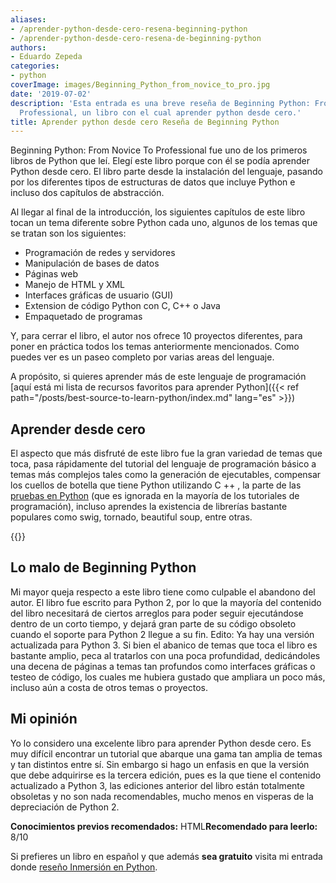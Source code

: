 ```yaml
---
aliases:
- /aprender-python-desde-cero-resena-beginning-python
- /aprender-python-desde-cero-resena-de-beginning-python
authors:
- Eduardo Zepeda
categories:
- python
coverImage: images/Beginning_Python_from_novice_to_pro.jpg
date: '2019-07-02'
description: 'Esta entrada es una breve reseña de Beginning Python: From Novice To
  Professional, un libro con el cual aprender python desde cero.'
title: Aprender python desde cero Reseña de Beginning Python
---
```


Beginning Python: From Novice To Professional fue uno de los primeros libros de Python que leí. Elegí este libro porque con él se podía aprender Python desde cero. El libro parte desde la instalación del lenguaje, pasando por los diferentes tipos de estructuras de datos que incluye Python e incluso dos capítulos de abstracción. 

Al llegar al final de la introducción, los siguientes capítulos de este libro tocan un tema diferente sobre Python cada uno, algunos de los temas que se tratan son los siguientes:

- Programación de redes y servidores
- Manipulación de bases de datos
- Páginas web
- Manejo de HTML y XML
- Interfaces gráficas de usuario (GUI)
- Extension de código Python con C, C++ o Java
- Empaquetado de programas

Y, para cerrar el libro, el autor nos ofrece 10 proyectos diferentes, para poner en práctica todos los temas anteriormente mencionados. Como puedes ver es un paseo completo por varias areas del lenguaje.

A propósito, si quieres aprender más de este lenguaje de programación [aquí está mi lista de recursos favoritos para aprender Python]({{< ref path="/posts/best-source-to-learn-python/index.md" lang="es" >}})

## Aprender desde cero

El aspecto que más disfruté de este libro fue la gran variedad de temas que toca, pasa rápidamente del tutorial del lenguaje de programación básico a temas más complejos tales como la generación de ejecutables, compensar los cuellos de botella que tiene Python utilizando C ++ , la parte de las [pruebas en Python](/es/unittest-python-valen-la-pena-los-tests-en-python/) (que es ignorada en la mayoría de los tutoriales de programación), incluso aprendes la existencia de librerías bastante populares como swig, tornado, beautiful soup, entre otras.

{{<ad>}}

## Lo malo de Beginning Python

Mi mayor queja respecto a este libro tiene como culpable el abandono del autor. El libro fue escrito para Python 2, por lo que la mayoría del contenido del libro necesitará de ciertos arreglos para poder seguir ejecutándose dentro de un corto tiempo, y dejará gran parte de su código obsoleto cuando el soporte para Python 2 llegue a su fin. Edito: Ya hay una versión actualizada para Python 3. Si bien el abanico de temas que toca el libro es bastante amplio, peca al tratarlos con una poca profundidad, dedicándoles una decena de páginas a temas tan profundos como interfaces gráficas o testeo de código, los cuales me hubiera gustado que ampliara un poco más, incluso aún a costa de otros temas o proyectos.

## Mi opinión

Yo lo considero una excelente libro para aprender Python desde cero. Es muy difícil encontrar un tutorial que abarque una gama tan amplia de temas y tan distintos entre sí. Sin embargo si hago un enfasis en que la versión que debe adquirirse es la tercera edición, pues es la que tiene el contenido actualizado a Python 3, las ediciones anterior del libro están totalmente obsoletas y no son nada recomendables, mucho menos en visperas de la depreciación de Python 2.

**Conocimientos previos recomendados:** HTML**Recomendado para leerlo:** 8/10

Si prefieres un libro en español y que además **sea gratuito** visita mi entrada donde [reseño Inmersión en Python](/es/aprende-python-desde-cero-con-este-libro-gratuito/).